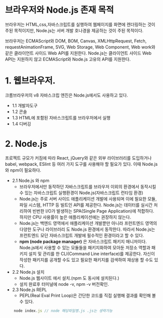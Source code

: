 # 브라우저와 Node.js 존재 목적

브라우저는 HTML,css,자바스크립트를 실행하여 웹페이지를 화면에 렌더링하는 것이 주된 목적이지만, Node.js는 서버 개발 호나경을 제공하는 것이 주된 목적이다.

브라우저는 ECMAScript와 DOM, BOM, Canvas, XMLHttpRequest, Fetch, requestAnimationFrame, SVG, Web Storage, Web Component, Web work와 같은 클라이언트 사이드 Web API를 지원한다. Node.js는 클라이언트 사이드 Web API는 지원하지 않고 ECMAScript와 Node.js 고유의 API를 지원한다.

# 1. 웹브라우저.

크롬브라우저의 v8 자바스크립 엔진은 Node.js에서도 사용하고 있다.

- 1.1 개발자도구
- 1.2 콘솔
- 1.3 HTML에 포함된 자바스크립트를 브라우저에서 실행
- 1.4 디버깅

# 2. Node.js

프로젝트 규모가 커짐에 따라 React, jQuery와 같은 외부 라이브러리를 도입하거나 babel, webpack, ESlint 등 여러 가지 도구를 사용해야 할 필요가 있다. 이때 Node.js와 npm이 필요하다.

- 2.1 Node.js 와 npm
  - 브라우저에서만 동작하던 자바스크립트를 브라우저 이외의 환경에서 동작시킬 수 있는 자바스크립트 실행환경이 Node.js(자바스크립트 런타임 환경)<br>
  - Node.js는 주로 서버 사이드 애플리케이션 개발에 사용되며 이에 필요한 모듈, 파일 시스템, HTTP 등 빌트인 API를 제공한다. Node.js는 데이터를 실시간 처리하여 빈번한 I/O가 발생하는 SPA(Single Page Application)에 적합하다. 하지만 CPU 사용률이 높은 애플리케이션에는 권장하지 않는다. <br>
  - Node.js는 백엔드 영역에서 애플리케이션 개발뿐만 아니라 프런트엔드 영역의 다양한 도구나 라이브러리 도 Node.js 환경에서 동작한다. 따라서 Node.js는 프런트엔드 모던 자바스크립트 개발에 필수적인 환경이라고 할 수 있다.
  - **npm (node package manager)** 은 자바스크립트 패키지 매니저이다. Node.js에서 사용할 수 있는 모듈들을 패키지화하여 모아둔 저장소 역할과 패키지 설치 및 관리를 한 CLI(Command Line interface)를 제공한다. 자신이 작성한 패키지를 공개할 수도 있고 필요한 패키지를 검색하여 재상용 할 수도 있다. <br>
- 2.2 Node.js 설치
  - Node.js 웹사이트 에서 설치.(npm 도 동시에 설치된다.)<br>
  - 설치 완료후 터미널에 node -v, npm -v 버전확인. <br>
- 2.3 Node.js REPL
  - PEPL(Real Eval Print Loop)은 간단한 코드를 직접 실행해 결과를 확인해 볼 수 있다. 
```js
    node index.js // node 해당파일명.js .js는 생략가능
```